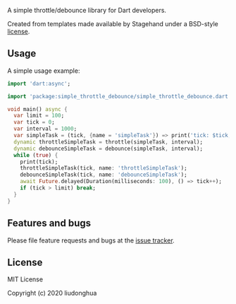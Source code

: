 A simple throttle/debounce library for Dart developers.

Created from templates made available by Stagehand under a BSD-style
[license](https://github.com/dart-lang/stagehand/blob/master/LICENSE).

## Usage

A simple usage example:

```dart
import 'dart:async';

import 'package:simple_throttle_debounce/simple_throttle_debounce.dart';

void main() async {
  var limit = 100;
  var tick = 0;
  var interval = 1000;
  var simpleTask = (tick, {name = 'simpleTask'}) => print('tick: $tick, name: $name');
  dynamic throttleSimpleTask = throttle(simpleTask, interval);
  dynamic debounceSimpleTask = debounce(simpleTask, interval);
  while (true) {
    print(tick);
    throttleSimpleTask(tick, name: 'throttleSimpleTask');
    debounceSimpleTask(tick, name: 'debounceSimpleTask');
    await Future.delayed(Duration(milliseconds: 100), () => tick++);
    if (tick > limit) break;
  }
}

```

## Features and bugs

Please file feature requests and bugs at the [issue tracker][tracker].

[tracker]: https://github.com/liudonghua123/simple_throttle_debounce/issues

## License

MIT License

Copyright (c) 2020 liudonghua
